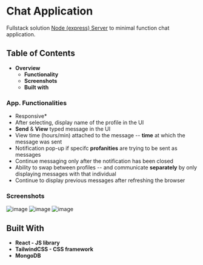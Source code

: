 # Chat Application
Fullstack solution [Node (express) Server](https://github.com/JurgenMik/chatApp_server) to minimal function chat application.
## Table of Contents
* <strong>Overview</strong>
  * <strong>Functionality</strong>
  * <strong>Screenshots</strong>
  * <strong>Built with</strong>
### App. Functionalities
* Responsive*
* After selecting, display name of the profile in the UI
* <strong>Send</strong> & <strong>View</strong> typed message in the UI
* View time (hours/min) attached to the message -- <strong>time</strong> at which the message was sent
* Notification pop-up if specifc <strong>profanities</strong> are trying to be sent as messages
* Continue messaging only after the notification has been closed
* Ability to swap between profiles -- and communicate <strong>separately</strong> by only displaying messages with that individual
* Continue to display previous messages after refreshing the browser
### Screenshots
![image](https://user-images.githubusercontent.com/89903354/183272257-94805e74-19b4-4e08-a514-7f505fc0d468.png)
![image](https://user-images.githubusercontent.com/89903354/183272328-792620fa-432f-4217-8b4e-9af6d5ea8d9e.png)
![image](https://user-images.githubusercontent.com/89903354/183272303-b06dfae4-bcd3-426f-bf0b-a55bb398cb13.png)
## Built With
* <strong>React - JS library</strong>
* <strong>TailwindCSS - CSS framework</strong>
* <strong>MongoDB</strong>


